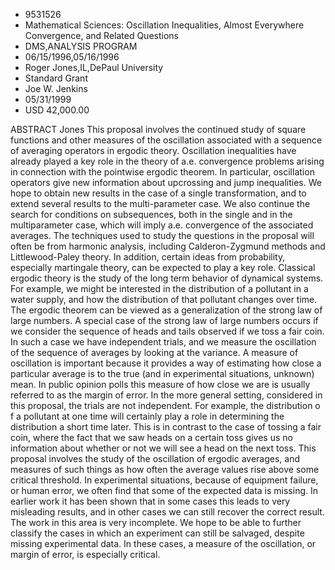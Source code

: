 
* 9531526
* Mathematical Sciences: Oscillation Inequalities, Almost Everywhere Convergence, and Related Questions
* DMS,ANALYSIS PROGRAM
* 06/15/1996,05/16/1996
* Roger Jones,IL,DePaul University
* Standard Grant
* Joe W. Jenkins
* 05/31/1999
* USD 42,000.00

ABSTRACT Jones This proposal involves the continued study of square functions
and other measures of the oscillation associated with a sequence of averaging
operators in ergodic theory. Oscillation inequalities have already played a key
role in the theory of a.e. convergence problems arising in connection with the
pointwise ergodic theorem. In particular, oscillation operators give new
information about upcrossing and jump inequalities. We hope to obtain new
results in the case of a single transformation, and to extend several results to
the multi-parameter case. We also continue the search for conditions on
subsequences, both in the single and in the multiparameter case, which will
imply a.e. convergence of the associated averages. The techniques used to study
the questions in the proposal will often be from harmonic analysis, including
Calderon-Zygmund methods and Littlewood-Paley theory. In addition, certain ideas
from probability, especially martingale theory, can be expected to play a key
role. Classical ergodic theory is the study of the long term behavior of
dynamical systems. For example, we might be interested in the distribution of a
pollutant in a water supply, and how the distribution of that pollutant changes
over time. The ergodic theorem can be viewed as a generalization of the strong
law of large numbers. A special case of the strong law of large numbers occurs
if we consider the sequence of heads and tails observed if we toss a fair coin.
In such a case we have independent trials, and we measure the oscillation of the
sequence of averages by looking at the variance. A measure of oscillation is
important because it provides a way of estimating how close a particular average
is to the true (and in experimental situations, unknown) mean. In public opinion
polls this measure of how close we are is usually referred to as the margin of
error. In the more general setting, considered in this proposal, the trials are
not independent. For example, the distribution o f a pollutant at one time will
certainly play a role in determining the distribution a short time later. This
is in contrast to the case of tossing a fair coin, where the fact that we saw
heads on a certain toss gives us no information about whether or not we will see
a head on the next toss. This proposal involves the study of the oscillation of
ergodic averages, and measures of such things as how often the average values
rise above some critical threshold. In experimental situations, because of
equipment failure, or human error, we often find that some of the expected data
is missing. In earlier work it has been shown that in some cases this leads to
very misleading results, and in other cases we can still recover the correct
result. The work in this area is very incomplete. We hope to be able to further
classify the cases in which an experiment can still be salvaged, despite missing
experimental data. In these cases, a measure of the oscillation, or margin of
error, is especially critical.
